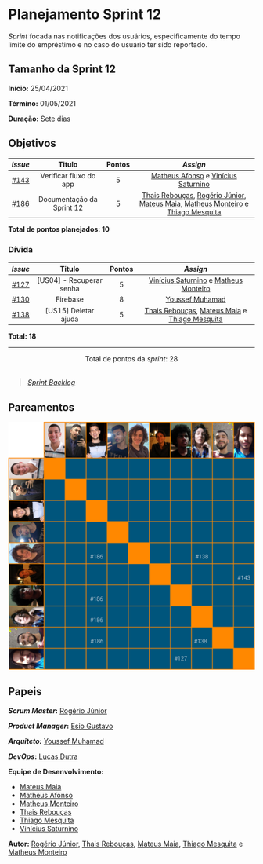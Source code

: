 # Planejamento Sprint 12

_Sprint_ focada nas notificações dos usuários, especificamente do tempo limite do empréstimo e no caso do usuário ter sido reportado.

## Tamanho da Sprint 12

**Início:** 25/04/2021

**Término:** 01/05/2021

**Duração:** Sete dias

## Objetivos

<div class="full-width">

|                             _Issue_                              |          Titulo           | Pontos |                                                                                                                          _Assign_                                                                                                                           |
| :--------------------------------------------------------------: | :-----------------------: | :----: | :---------------------------------------------------------------------------------------------------------------------------------------------------------------------------------------------------------------------------------------------------------: |
| [#143](https://github.com/fga-eps-mds/2020.2-Lend.it/issues/143) |  Verificar fluxo do app   |   5    |                                                                     [Matheus Afonso](https://github.com/Matheusafonsouza) e [Vinícius Saturnino](https://github.com/viniciussaturnino)                                                                      |
| [#186](https://github.com/fga-eps-mds/2020.2-Lend.it/issues/186) | Documentação da Sprint 12 |   5    | [Thais Rebouças](https://github.com/Thais-ra), [Rogério Júnior](https://github.com/rogerioo), [Mateus Maia](https://github.com/mateusmaiamaia), [Matheus Monteiro](https://github.com/matheusyanmonteiro) e [Thiago Mesquita](https://github.com/thiagompc) |

</div>

<b>Total de pontos planejados: 10</b>

### Dívida

|                             _Issue_                              |          Titulo          | Pontos |                                                                     _Assign_                                                                      |
| :--------------------------------------------------------------: | :----------------------: | :----: | :-----------------------------------------------------------------------------------------------------------------------------------------------: |
| [#127](https://github.com/fga-eps-mds/2020.2-Lend.it/issues/127) | [US04] - Recuperar senha |   5    |              [Vinícius Saturnino](https://github.com/viniciussaturnino) e [Matheus Monteiro](https://github.com/matheusyanmonteiro)               |
| [#130](https://github.com/fga-eps-mds/2020.2-Lend.it/issues/130) |         Firebase         |   8    |                                                 [Youssef Muhamad](https://github.com/youssef-md)                                                  |
| [#138](https://github.com/fga-eps-mds/2020.2-Lend.it/issues/138) |   [US15] Deletar ajuda   |   5    | [Thais Rebouças](https://github.com/Thais-ra), [Mateus Maia](https://github.com/mateusmaiamaia) e [Thiago Mesquita](https://github.com/thiagompc) |

<b>Total: 18</b>

---

<div style="text-align: center"> Total de pontos da <i>sprint</i>: 28 </div> <br>

<!---Colocar no link abaixo as issues alocadas no milestone da Sprint--->

> [_Sprint_ _Backlog_](https://github.com/fga-eps-mds/2020.2-Lend.it/milestone/13?closed=1)

## Pareamentos

![pareamentos](../../../assets/img/sprint12/pareamentos.png)

## Papeis

**_Scrum Master_:** [Rogério Júnior](https://github.com/rogerioo)

**_Product Manager_:** [Esio Gustavo](https://github.com/EsioFreitas)

**_Arquiteto:_** [Youssef Muhamad](https://github.com/youssef-md)

**_DevOps_:** [Lucas Dutra](https://github.com/lucasdutraf)

**Equipe de Desenvolvimento:**

- [Mateus Maia](https://github.com/mateusmaiamaia)
- [Matheus Afonso](https://github.com/Matheusafonsouza)
- [Matheus Monteiro](https://github.com/matheusyanmonteiro)
- [Thais Rebouças](https://github.com/Thais-ra)
- [Thiago Mesquita](https://github.com/thiagompc)
- [Vinícius Saturnino](https://github.com/viniciussaturnino)

**Autor:** [Rogério Júnior](https://github.com/rogerioo), [Thais Rebouças](https://github.com/Thais-ra), [Mateus Maia](https://github.com/mateusmaiamaia), [Thiago Mesquita](https://github.com/thiagompc) e [Matheus Monteiro](https://github.com/matheusyanmonteiro)
